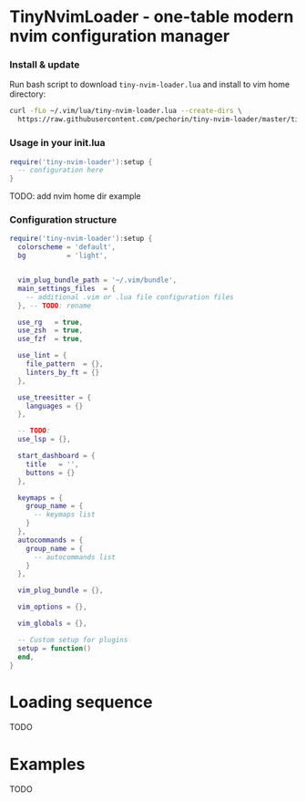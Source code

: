 # TinyNvimLoader - one-table modern nvim configuration manager

### Install & update

Run bash script to download `tiny-nvim-loader.lua` and install to vim home directory:

```bash
curl -fLo ~/.vim/lua/tiny-nvim-loader.lua --create-dirs \
  https://raw.githubusercontent.com/pechorin/tiny-nvim-loader/master/tiny-nvim-loader.lua;
```

### Usage in your init.lua

```lua
require('tiny-nvim-loader'):setup {
  -- configuration here
}
```

TODO: add nvim home dir example

### Configuration structure

```lua
require('tiny-nvim-loader'):setup {
  colorscheme = 'default',
  bg          = 'light',


  vim_plug_bundle_path = '~/.vim/bundle',
  main_settings_files  = {
    -- additional .vim or .lua file configuration files
  }, -- TODO: rename

  use_rg   = true,
  use_zsh  = true,
  use_fzf  = true,

  use_lint = {
    file_pattern  = {},
    linters_by_ft = {}
  },

  use_treesitter = {
    languages = {}
  },

  -- TODO:
  use_lsp = {},

  start_dashboard = {
    title   = '',
    buttons = {}
  },

  keymaps = {
    group_name = {
      -- keymaps list
    }
  },
  autocommands = {
    group_name = {
      -- autocommands list
    }
  },

  vim_plug_bundle = {},

  vim_options = {},

  vim_globals = {},

  -- Custom setup for plugins
  setup = function()
  end,
}
```

# Loading sequence

TODO

# Examples

TODO
